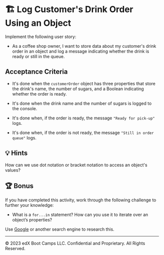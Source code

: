 # 🏗️ Log Customer's Drink Order Using an Object

Implement the following user story:

* As a coffee shop owner, I want to store data about my customer's drink order in an object and log a message indicating whether the drink is ready or still in the queue.

## Acceptance Criteria

* It's done when the `customerOrder` object has three properties that store the drink's name, the number of sugars, and a Boolean indicating whether the order is ready.

* It's done when the drink name and the number of sugars is logged to the console.

* It's done when, if the order is ready, the message `"Ready for pick-up"` logs.

* It's done when, if the order is not ready, the message `"Still in order queue"` logs.

## 💡 Hints

How can we use dot notation or bracket notation to access an object's values?

## 🏆 Bonus

If you have completed this activity, work through the following challenge to further your knowledge:

* What is a `for...in` statement? How can you use it to iterate over an object’s properties?

Use [Google](https://www.google.com) or another search engine to research this.

---

© 2023 edX Boot Camps LLC. Confidential and Proprietary. All Rights Reserved.
